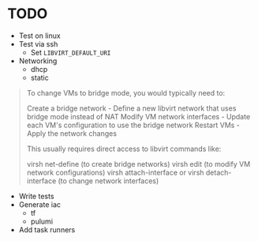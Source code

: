 # TODO

* Test on linux
* Test via ssh
  * Set `LIBVIRT_DEFAULT_URI`
* Networking
  * dhcp
  * static

> To change VMs to bridge mode, you would typically need to:
> 
> Create a bridge network - Define a new libvirt network that uses bridge mode instead of NAT
> Modify VM network interfaces - Update each VM's configuration to use the bridge network
> Restart VMs - Apply the network changes
> 
> This usually requires direct access to libvirt commands like:
> 
> virsh net-define (to create bridge networks)
> virsh edit <vm-name> (to modify VM network configurations)
> virsh attach-interface or virsh detach-interface (to change network interfaces)

* Write tests
* Generate iac
  * tf
  * pulumi
* Add task runners
